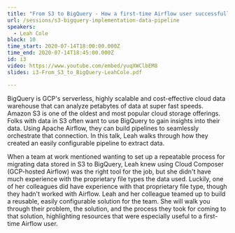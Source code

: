 ```yaml
---
title: "From S3 to BigQuery - How a first-time Airflow user successfully implemented a data pipeline"
url: /sessions/s3-bigquery-implementation-data-pipeline
speakers:
  - Leah Cole
block: 10
time_start: 2020-07-14T18:00:00.000Z
time_end: 2020-07-14T18:45:00.000Z
id: i3
video: https://www.youtube.com/embed/yuqXWClbEM8
slides: i3-From_S3_to_BigQuery-LeahCole.pdf

---
```


BigQuery is GCP's serverless, highly scalable and cost-effective cloud data warehouse that can analyze petabytes of data at super fast speeds. Amazon S3 is one of the oldest and most popular cloud storage offerings. Folks with data in S3 often want to use BigQuery to gain insights into their data. Using Apache Airflow, they can build pipelines to seamlessly orchestrate that connection. In this talk, Leah walks through how they created an easily configurable pipeline to extract data.
<!--more-->


When a team at work mentioned wanting to set up a repeatable process for migrating data stored in S3 to BigQuery, Leah knew using Cloud Composer (GCP-hosted Airflow) was the right tool for the job, but she didn't have much experience with the proprietary file types the data used. Luckily, one of her colleagues did have experience with that proprietary file type, though they hadn't worked with Airflow. Leah and her colleague teamed up to build a reusable, easily configurable solution for the team. She will walk you through their problem, the solution, and the process they took for coming to that solution, highlighting resources that were especially useful to a first-time Airflow user.
